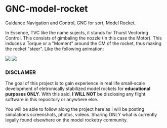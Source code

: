 # GNC-model-rocket
Guidance Navigation and Control, GNC for sort, Model Rocket.

In Essence, TVC like the name sujects, it stands for Thurst Vectoring Control. This consists of gimbaling the nozzle (In this case the Motor). This induces a Torque or a "Moment" around the CM of the rocket, thus making the rocket "steer". Like the following animation:

![](https://www.grc.nasa.gov/www/k-12/rocket/Images/gimbaled.gif)
![](https://www.grc.nasa.gov/www/k-12/rocket/Images/pitch.gif)

### DISCLAMER
The goal of this project is to gain experience in real life small-scale development of eletronically stabilized  model rockets for **educational purposes ONLY**.
With this said, **I WILL NOT** be disclosing any flight software in this repository or anywhere else.

You will be able to follow along the project here as I will be posting simulations screenshots, photos, videos.
Sharing ONLY what is currently legally found elsewhere on the model rocketry community.
